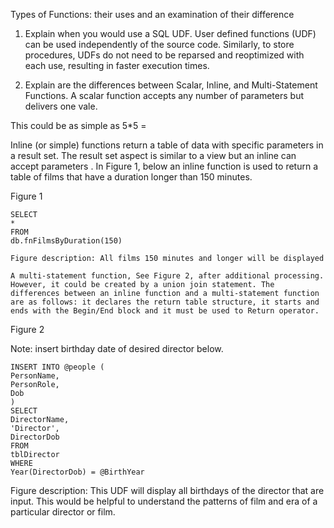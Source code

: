 Types of Functions: their uses and an examination of their difference


1.	Explain when you would use a SQL UDF.
User defined functions (UDF) can be used independently of the source code. Similarly, to store procedures, UDFs do not need to be reparsed and reoptimized with each use, resulting in faster execution times. 



1.	Explain are the differences between Scalar, Inline, and Multi-Statement Functions.
A scalar function accepts any number of parameters but delivers one vale. 

This could be as simple as 5*5 =


Inline (or simple) functions return a table of data with specific parameters in a result set. The result set aspect is similar to a view but an inline can accept parameters . In Figure 1, below an inline function is used to return a table of films that have a duration longer than 150 minutes. 


Figure 1
 ````
SELECT
*
FROM
db.fnFilmsByDuration(150)

Figure description: All films 150 minutes and longer will be displayed
 
A multi-statement function, See Figure 2, after additional processing. However, it could be created by a union join statement. The differences between an inline function and a multi-statement function are as follows: it declares the return table structure, it starts and ends with the Begin/End block and it must be used to Return operator. 
````
Figure 2

Note: insert birthday date of desired director below.

``` 
INSERT INTO @people (
PersonName,
PersonRole,
Dob
)
SELECT
DirectorName,
'Director',
DirectorDob
FROM
tblDirector
WHERE
Year(DirectorDob) = @BirthYear
```

Figure description: This UDF will display all birthdays of the director that are input. This would be helpful to understand the patterns of film and era of a particular director or film.


